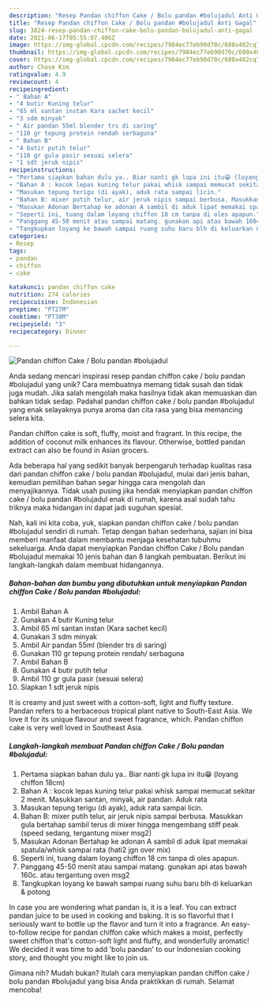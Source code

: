 ```yaml
---
description: "Resep Pandan chiffon Cake / Bolu pandan #bolujadul Anti Gagal"
title: "Resep Pandan chiffon Cake / Bolu pandan #bolujadul Anti Gagal"
slug: 3824-resep-pandan-chiffon-cake-bolu-pandan-bolujadul-anti-gagal
date: 2021-06-17T05:55:07.406Z
image: https://img-global.cpcdn.com/recipes/7984ec77eb90d70c/680x482cq70/pandan-chiffon-cake-bolu-pandan-bolujadul-foto-resep-utama.jpg
thumbnail: https://img-global.cpcdn.com/recipes/7984ec77eb90d70c/680x482cq70/pandan-chiffon-cake-bolu-pandan-bolujadul-foto-resep-utama.jpg
cover: https://img-global.cpcdn.com/recipes/7984ec77eb90d70c/680x482cq70/pandan-chiffon-cake-bolu-pandan-bolujadul-foto-resep-utama.jpg
author: Chase Kim
ratingvalue: 4.9
reviewcount: 4
recipeingredient:
- " Bahan A"
- "4 butir Kuning telur"
- "65 ml santan instan Kara sachet kecil"
- "3 sdm minyak"
- " Air pandan 55ml blender trs di saring"
- "110 gr tepung protein rendah serbaguna"
- " Bahan B"
- "4 butir putih telur"
- "110 gr gula pasir sesuai selera"
- "1 sdt jeruk nipis"
recipeinstructions:
- "Pertama siapkan bahan dulu ya.. Biar nanti gk lupa ini itu😁 (loyang chiffon 18cm)"
- "Bahan A : kocok lepas kuning telur pakai whisk sampai memucat sekitar 2 menit. Masukkan santan, minyak, air pandan. Aduk rata"
- "Masukan tepung terigu (di ayak), aduk rata sampai licin."
- "Bahan B: mixer putih telur, air jeruk nipis sampai berbusa. Masukkan gula bertahap sambil terus di mixer hingga mengembang stiff peak (speed sedang, tergantung mixer msg2)"
- "Masukan Adonan Bertahap ke adonan A sambil di aduk lipat memakai spatula/whisk sampai rata (hati2 jgn over mix)"
- "Seperti ini, tuang dalam loyang chiffon 18 cm tanpa di oles apapun."
- "Panggang 45-50 menit atau sampai matang. gunakan api atas bawah 160c. atau tergantung oven msg2"
- "Tangkupkan loyang ke bawah sampai ruang suhu baru blh di keluarkan &amp; potong"
categories:
- Resep
tags:
- pandan
- chiffon
- cake

katakunci: pandan chiffon cake 
nutrition: 274 calories
recipecuisine: Indonesian
preptime: "PT27M"
cooktime: "PT38M"
recipeyield: "3"
recipecategory: Dinner

---
```



![Pandan chiffon Cake / Bolu pandan #bolujadul](https://img-global.cpcdn.com/recipes/7984ec77eb90d70c/680x482cq70/pandan-chiffon-cake-bolu-pandan-bolujadul-foto-resep-utama.jpg)

Anda sedang mencari inspirasi resep pandan chiffon cake / bolu pandan #bolujadul yang unik? Cara membuatnya memang tidak susah dan tidak juga mudah. Jika salah mengolah maka hasilnya tidak akan memuaskan dan bahkan tidak sedap. Padahal pandan chiffon cake / bolu pandan #bolujadul yang enak selayaknya punya aroma dan cita rasa yang bisa memancing selera kita.

Pandan chiffon cake is soft, fluffy, moist and fragrant. In this recipe, the addition of coconut milk enhances its flavour. Otherwise, bottled pandan extract can also be found in Asian grocers.

Ada beberapa hal yang sedikit banyak berpengaruh terhadap kualitas rasa dari pandan chiffon cake / bolu pandan #bolujadul, mulai dari jenis bahan, kemudian pemilihan bahan segar hingga cara mengolah dan menyajikannya. Tidak usah pusing jika hendak menyiapkan pandan chiffon cake / bolu pandan #bolujadul enak di rumah, karena asal sudah tahu triknya maka hidangan ini dapat jadi suguhan spesial.


Nah, kali ini kita coba, yuk, siapkan pandan chiffon cake / bolu pandan #bolujadul sendiri di rumah. Tetap dengan bahan sederhana, sajian ini bisa memberi manfaat dalam membantu menjaga kesehatan tubuhmu sekeluarga. Anda dapat menyiapkan Pandan chiffon Cake / Bolu pandan #bolujadul memakai 10 jenis bahan dan 8 langkah pembuatan. Berikut ini langkah-langkah dalam membuat hidangannya.

<!--inarticleads1-->

##### Bahan-bahan dan bumbu yang dibutuhkan untuk menyiapkan Pandan chiffon Cake / Bolu pandan #bolujadul:

1. Ambil  Bahan A
1. Gunakan 4 butir Kuning telur
1. Ambil 65 ml santan instan (Kara sachet kecil)
1. Gunakan 3 sdm minyak
1. Ambil  Air pandan 55ml (blender trs di saring)
1. Gunakan 110 gr tepung protein rendah/ serbaguna
1. Ambil  Bahan B
1. Gunakan 4 butir putih telur
1. Ambil 110 gr gula pasir (sesuai selera)
1. Siapkan 1 sdt jeruk nipis


It is creamy and just sweet with a cotton-soft, light and fluffy texture. Pandan refers to a herbaceous tropical plant native to South-East Asia. We love it for its unique flavour and sweet fragrance, which. Pandan chiffon cake is very well loved in Southeast Asia. 

<!--inarticleads2-->

##### Langkah-langkah membuat Pandan chiffon Cake / Bolu pandan #bolujadul:

1. Pertama siapkan bahan dulu ya.. Biar nanti gk lupa ini itu😁 (loyang chiffon 18cm)
1. Bahan A : kocok lepas kuning telur pakai whisk sampai memucat sekitar 2 menit. Masukkan santan, minyak, air pandan. Aduk rata
1. Masukan tepung terigu (di ayak), aduk rata sampai licin.
1. Bahan B: mixer putih telur, air jeruk nipis sampai berbusa. Masukkan gula bertahap sambil terus di mixer hingga mengembang stiff peak (speed sedang, tergantung mixer msg2)
1. Masukan Adonan Bertahap ke adonan A sambil di aduk lipat memakai spatula/whisk sampai rata (hati2 jgn over mix)
1. Seperti ini, tuang dalam loyang chiffon 18 cm tanpa di oles apapun.
1. Panggang 45-50 menit atau sampai matang. gunakan api atas bawah 160c. atau tergantung oven msg2
1. Tangkupkan loyang ke bawah sampai ruang suhu baru blh di keluarkan &amp; potong


In case you are wondering what pandan is, it is a leaf. You can extract pandan juice to be used in cooking and baking. It is so flavorful that I seriously want to bottle up the flavor and turn it into a fragrance. An easy-to-follow recipe for pandan chiffon cake which makes a moist, perfectly sweet chiffon that&#39;s cotton-soft light and fluffy, and wonderfully aromatic! We decided it was time to add &#39;bolu pandan&#39; to our Indonesian cooking story, and thought you might like to join us. 

Gimana nih? Mudah bukan? Itulah cara menyiapkan pandan chiffon cake / bolu pandan #bolujadul yang bisa Anda praktikkan di rumah. Selamat mencoba!
